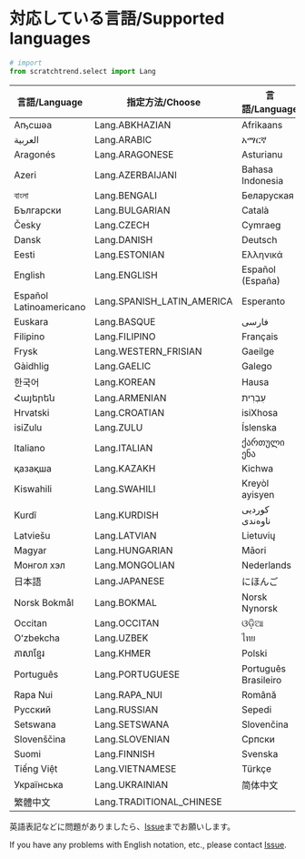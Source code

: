# 対応している言語/Supported languages
```python
# import
from scratchtrend.select import Lang
```
|  言語/Language  |  指定方法/Choose  |  言語/Language  |  指定方法/Choose  |
|  ----  |  ----  |  ----  |  ----  |
|  Аҧсшәа  |  Lang.ABKHAZIAN  |  Afrikaans  |  Lang.AFRIKAANS  |
|  العربية  |  Lang.ARABIC  |  አማርኛ  |  Lang.AMHARIC  |
|  Aragonés  |  Lang.ARAGONESE  |  Asturianu  |  Lang.ASTURIAN  |
|  Azeri  |  Lang.AZERBAIJANI  |  Bahasa Indonesia  |  Lang.INDONESIAN  |
|  বাংলা  |  Lang.BENGALI  |  Беларуская  |  Lang.BELARUSIAN  |
|  Български  |  Lang.BULGARIAN  |  Català  |  Lang.CATALAN  |
|  Česky  |  Lang.CZECH  |  Cymraeg  |  Lang.WELSH  |
|  Dansk  |  Lang.DANISH  |  Deutsch  |  Lang.GERMAN  |
|  Eesti  |  Lang.ESTONIAN  |  Ελληνικά  |  Lang.MODERNGREEK  |
|  English  |  Lang.ENGLISH  |  Español (España)  |  Lang.SPANISH  |
|  Español Latinoamericano  |  Lang.SPANISH_LATIN_AMERICA  |  Esperanto  |  Lang.ESPERANTO  |
|  Euskara  |  Lang.BASQUE  |  فارسی  |  Lang.FARSI  |
|  Filipino  |  Lang.FILIPINO  |  Français  |  Lang.FRENCH  |
|  Frysk  |  Lang.WESTERN_FRISIAN  |  Gaeilge  |  Lang.IRISH  |
|  Gàidhlig  |  Lang.GAELIC  |  Galego  |  Lang.GALICIAN  |
|  한국어  |  Lang.KOREAN  |  Hausa  |  Lang.HAUSA  |
|  Հայերեն  |  Lang.ARMENIAN  |  עִבְרִית  |  Lang.HEBREW  |
|  Hrvatski  |  Lang.CROATIAN  |  isiXhosa  |  Lang.XHOSA  |
|  isiZulu  |  Lang.ZULU  |  Íslenska  |  Lang.ICELANDIC  |
|  Italiano  |  Lang.ITALIAN  |  ქართული ენა  |  Lang.GEORGIAN  |
|  қазақша  |  Lang.KAZAKH  |  Kichwa  |  Lang.QUECHUA  |
|  Kiswahili  |  Lang.SWAHILI  |  Kreyòl ayisyen  |  Lang.HAITIAN  |
|  Kurdî  |  Lang.KURDISH  |  کوردیی ناوەندی  |  Lang.CENTRAL_KURDISH  |
|  Latviešu  |  Lang.LATVIAN  |  Lietuvių  |  Lang.LITHUANIAN  |
|  Magyar  |  Lang.HUNGARIAN  |  Māori  |  Lang.MAORI  |
|  Монгол хэл  |  Lang.MONGOLIAN  |  Nederlands  |  Lang.DUTCH  |
|  日本語  |  Lang.JAPANESE  |  にほんご  |  Lang.JAPANESE_HIRAGANA  |
|  Norsk Bokmål  |  Lang.BOKMAL  |  Norsk Nynorsk  |  Lang.NORWEGIAN  |
|  Occitan  |  Lang.OCCITAN  |  ଓଡ଼ିଆ  |  Lang.ORIYA  |
|  Oʻzbekcha  |  Lang.UZBEK  |  ไทย  |  Lang.THAI  |
|  ភាសាខ្មែរ  |  Lang.KHMER  |  Polski  |  Lang.POLISH  |
|  Português  |  Lang.PORTUGUESE  |  Português Brasileiro  |  Lang.BRAZILIAN_PORTUGUESE  |
|  Rapa Nui  |  Lang.RAPA_NUI  |  Română  |  Lang.ROMANIAN  |
|  Русский  |  Lang.RUSSIAN  |  Sepedi  |  Lang.NORTHERN_SOTHO  |
|  Setswana  |  Lang.SETSWANA  |  Slovenčina  |  Lang.SLOVAK  |
|  Slovenščina  |  Lang.SLOVENIAN  |  Српски  |  Lang.SERBIAN  |
|  Suomi  |  Lang.FINNISH  |  Svenska  |  Lang.SWEDISH  |
|  Tiếng Việt  |  Lang.VIETNAMESE  |  Türkçe  |  Lang.TURKISH  |
|  Українська  |  Lang.UKRAINIAN  |  简体中文  |  Lang.SIMPLIFIED_CHINESE  |
|  繁體中文  |  Lang.TRADITIONAL_CHINESE  |

英語表記などに問題がありましたら、[Issue](https://github.com/henji243/ScratchTrend/issues)までお願いします。

If you have any problems with English notation, etc., please contact [Issue](https://github.com/henji243/ScratchTrend/issues).
